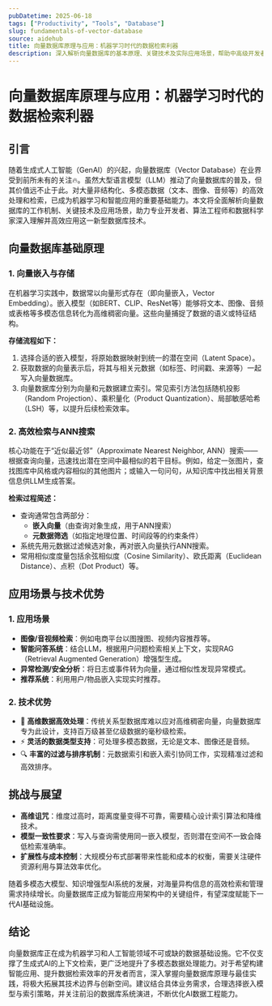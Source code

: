 ```yaml
---
pubDatetime: 2025-06-18
tags: ["Productivity", "Tools", "Database"]
slug: fundamentals-of-vector-database
source: aidehub
title: 向量数据库原理与应用：机器学习时代的数据检索利器
description: 深入解析向量数据库的基本原理、关键技术及实际应用场景，帮助中高级开发者和数据科学家把握GenAI浪潮下的新型数据库技术。
---
```


# 向量数据库原理与应用：机器学习时代的数据检索利器

## 引言

随着生成式人工智能（GenAI）的兴起，向量数据库（Vector Database）在业界受到前所未有的关注🔥。虽然大型语言模型（LLM）推动了向量数据库的普及，但其价值远不止于此。对大量非结构化、多模态数据（文本、图像、音频等）的高效处理和检索，已成为机器学习和智能应用的重要基础能力。本文将全面解析向量数据库的工作机制、关键技术及应用场景，助力专业开发者、算法工程师和数据科学家深入理解并高效应用这一新型数据库技术。

## 向量数据库基础原理

### 1. 向量嵌入与存储

在机器学习实践中，数据常以向量形式存在（即向量嵌入，Vector Embedding）。嵌入模型（如BERT、CLIP、ResNet等）能够将文本、图像、音频或表格等多模态信息转化为高维稠密向量。这些向量捕捉了数据的语义或特征结构。

**存储流程如下：**

1. 选择合适的嵌入模型，将原始数据映射到统一的潜在空间（Latent Space）。
2. 获取数据的向量表示后，将其与相关元数据（如标签、时间戳、来源等）一起写入向量数据库。
3. 向量数据库分别为向量和元数据建立索引。常见索引方法包括随机投影（Random Projection）、乘积量化（Product Quantization）、局部敏感哈希（LSH）等，以提升后续检索效率。

### 2. 高效检索与ANN搜索

核心功能在于“近似最近邻”（Approximate Nearest Neighbor, ANN）搜索——根据查询向量，迅速找出潜在空间中最相似的若干目标。例如，给定一张图片，查找图库中风格或内容相似的其他图片；或输入一句问句，从知识库中找出相关背景信息供LLM生成答案。

**检索过程简述：**

- 查询通常包含两部分：
  - **嵌入向量**（由查询对象生成，用于ANN搜索）
  - **元数据筛选**（如指定地理位置、时间段等的约束条件）
- 系统先用元数据过滤候选对象，再对嵌入向量执行ANN搜索。
- 常用相似度度量包括余弦相似度（Cosine Similarity）、欧氏距离（Euclidean Distance）、点积（Dot Product）等。

## 应用场景与技术优势

### 1. 应用场景

- **图像/音视频检索**：例如电商平台以图搜图、视频内容推荐等。
- **智能问答系统**：结合LLM，根据用户问题检索相关上下文，实现RAG（Retrieval Augmented Generation）增强型生成。
- **异常检测/安全分析**：将日志或事件转为向量，通过相似性发现异常模式。
- **推荐系统**：利用用户/物品嵌入实现实时推荐。

### 2. 技术优势

- 🚀 **高维数据高效处理**：传统关系型数据库难以应对高维稠密向量，向量数据库专为此设计，支持百万级甚至亿级数据的毫秒级检索。
- ⚡ **灵活的数据类型支持**：可处理多模态数据，无论是文本、图像还是音频。
- 🔍 **丰富的过滤与排序机制**：元数据索引和嵌入索引协同工作，实现精准过滤和高效排序。

## 挑战与展望

- **高维诅咒**：维度过高时，距离度量变得不可靠，需要精心设计索引算法和降维技术。
- **模型一致性要求**：写入与查询需使用同一嵌入模型，否则潜在空间不一致会降低检索准确率。
- **扩展性与成本控制**：大规模分布式部署带来性能和成本的权衡，需要关注硬件资源利用与算法效率优化。

随着多模态大模型、知识增强型AI系统的发展，对海量异构信息的高效检索和管理需求持续增长。向量数据库正成为智能应用架构中的关键组件，有望深度赋能下一代AI基础设施。

## 结论

向量数据库正在成为机器学习和人工智能领域不可或缺的数据基础设施。它不仅支撑了生成式AI的上下文检索，更广泛地提升了多模态数据处理能力。对于希望构建智能应用、提升数据检索效率的开发者而言，深入掌握向量数据库原理与最佳实践，将极大拓展其技术边界与创新空间。建议结合具体业务需求，合理选择嵌入模型与索引策略，并关注前沿的数据库系统演进，不断优化AI数据工程能力。
